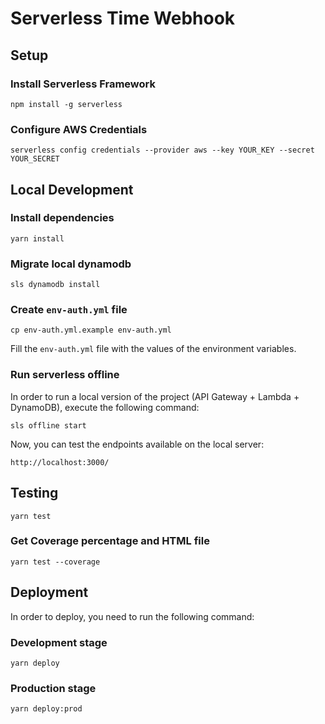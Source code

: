 # Serverless Time Webhook

## Setup

### Install Serverless Framework

```
npm install -g serverless
```

### Configure AWS Credentials

```
serverless config credentials --provider aws --key YOUR_KEY --secret YOUR_SECRET
```

## Local Development

### Install dependencies

```
yarn install
```

### Migrate local dynamodb

```
sls dynamodb install
```

### Create `env-auth.yml` file

```
cp env-auth.yml.example env-auth.yml
```

Fill the `env-auth.yml` file with the values of the environment variables.

### Run serverless offline

In order to run a local version of the project (API Gateway + Lambda + DynamoDB), execute the following command:

```
sls offline start
```

Now, you can test the endpoints available on the local server:

```
http://localhost:3000/
```

## Testing

```
yarn test
```

### Get Coverage percentage and HTML file

```
yarn test --coverage
```

## Deployment

In order to deploy, you need to run the following command:

### Development stage

```
yarn deploy
```

### Production stage

```
yarn deploy:prod
```
